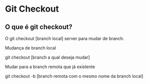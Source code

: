 # Git Checkout

## O que é git checkout?

O git checkout [branch local] server para mudar de branch.

Mudança de branch local

git checkout [branch a qual deseja mudar]

Mudar para a branch remota que já existente

git checkout -b [branch remota com o mesmo nome da branch local]
